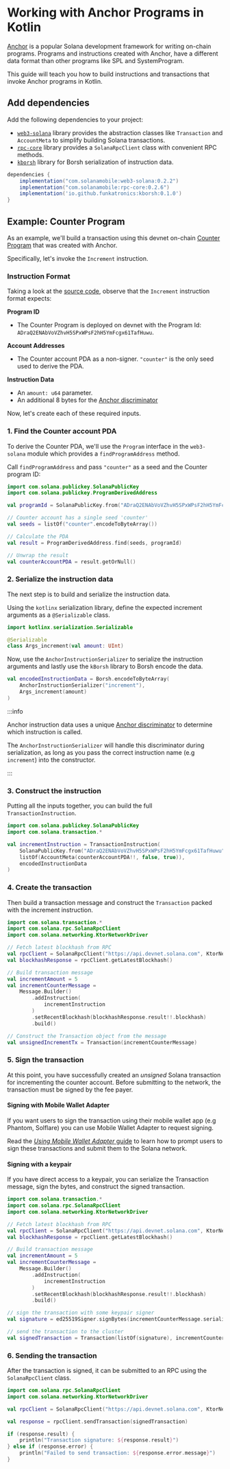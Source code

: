 # Working with Anchor Programs in Kotlin

[Anchor](https://www.anchor-lang.com/) is a popular Solana development framework for writing on-chain programs. Programs and instructions created with Anchor, have a different data format than other programs like SPL and SystemProgram.

This guide will teach you how to build instructions and transactions that invoke Anchor programs in Kotlin.

## Add dependencies

Add the following dependencies to your project:

- [`web3-solana`](https://github.com/solana-mobile/web3-core) library provides the abstraction classes like `Transaction` and `AccountMeta` to simplify building Solana transactions.
- [`rpc-core`](https://github.com/solana-mobile/rpc-core) library provides a `SolanaRpcClient` class with convenient RPC methods.
- [`kborsh`](https://github.com/Funkatronics/kBorsh/tree/main) library for Borsh serialization of instruction data.

<Tabs>
<TabItem value="build.gradle.kts" label="build.gradle.kts">

```groovy
dependencies {
    implementation("com.solanamobile:web3-solana:0.2.2")
    implementation("com.solanamobile:rpc-core:0.2.6")
    implementation('io.github.funkatronics:kborsh:0.1.0')
}
```

</TabItem>
</Tabs>

## Example: Counter Program

As an example, we'll build a transaction using this devnet on-chain [Counter Program](https://github.com/solana-mobile/tutorial-apps/blob/main/AnchorCounterDapp/counter-program/programs/counter-program/src/lib.rs) that was created with Anchor.

Specifically, let's invoke the `Increment` instruction.

### Instruction Format

Taking a look at the [source code](https://github.com/solana-mobile/tutorial-apps/blob/main/AnchorCounterDapp/counter-program/programs/counter-program/src/lib.rs#L43), observe that the `Increment` instruction format expects:

**Program ID**

- The Counter Program is deployed on devnet with the Program Id: `ADraQ2ENAbVoVZhvH5SPxWPsF2hH5YmFcgx61TafHuwu`.

**Account Addresses**

- The Counter account PDA as a non-signer. `"counter"` is the only seed used to derive the PDA.

**Instruction Data**

- An `amount: u64` parameter.
- An additional 8 bytes for the [Anchor discriminator](https://book.anchor-lang.com/anchor_bts/discriminator.html)

Now, let's create each of these required inputs.

### 1. Find the Counter account PDA

To derive the Counter PDA, we'll use the `Program` interface in the `web3-solana` module which provides a `findProgramAddress` method.

Call `findProgramAddress` and pass `"counter"` as a seed and the Counter program ID:

```kotlin
import com.solana.publickey.SolanaPublicKey
import com.solana.publickey.ProgramDerivedAddress

val programId = SolanaPublicKey.from("ADraQ2ENAbVoVZhvH5SPxWPsF2hH5YmFcgx61TafHuwu")

// Counter account has a single seed 'counter'
val seeds = listOf("counter".encodeToByteArray())

// Calculate the PDA
val result = ProgramDerivedAddress.find(seeds, programId)

// Unwrap the result
val counterAccountPDA = result.getOrNull()
```

### 2. Serialize the instruction data

The next step is to build and serialize the instruction data.

Using the `kotlinx` serialization library, define the expected increment arguments as a `@Serializable` class.

```kotlin
import kotlinx.serialization.Serializable

@Serializable
class Args_increment(val amount: UInt)
```

Now, use the `AnchorInstructionSerializer` to serialize the instruction arguments and lastly use the `kBorsh` library to Borsh encode the data.

```kotlin
val encodedInstructionData = Borsh.encodeToByteArray(
    AnchorInstructionSerializer("increment"),
    Args_increment(amount)
)
```

:::info

Anchor instruction data uses a unique [Anchor discriminator](https://book.anchor-lang.com/anchor_bts/discriminator.html) to determine which instruction is called.

The `AnchorInstructionSerializer` will handle this discriminator during serialization, as long as you pass the correct instruction name (e.g `increment`) into the constructor.

:::

### 3. Construct the instruction

Putting all the inputs together, you can build the full `TransactionInstruction`.

```kotlin
import com.solana.publickey.SolanaPublicKey
import com.solana.transaction.*

val incrementInstruction = TransactionInstruction(
    SolanaPublicKey.from("ADraQ2ENAbVoVZhvH5SPxWPsF2hH5YmFcgx61TafHuwu"),
    listOf(AccountMeta(counterAccountPDA!!, false, true)),
    encodedInstructionData
)
```

### 4. Create the transaction

Then build a transaction message and construct the `Transaction` packed with the increment instruction.

```kotlin
import com.solana.transaction.*
import com.solana.rpc.SolanaRpcClient
import com.solana.networking.KtorNetworkDriver

// Fetch latest blockhash from RPC
val rpcClient = SolanaRpcClient("https://api.devnet.solana.com", KtorNetworkDriver())
val blockhashResponse = rpcClient.getLatestBlockhash()

// Build transaction message
val incrementAmount = 5
val incrementCounterMessage =
    Message.Builder()
        .addInstruction(
            incrementInstruction
        )
        .setRecentBlockhash(blockhashResponse.result!!.blockhash)
        .build()

// Construct the Transaction object from the message
val unsignedIncrementTx = Transaction(incrementCounterMessage)
```

### 5. Sign the transaction

At this point, you have successfully created an _unsigned_ Solana transaction for incrementing the counter account. Before submitting to the network, the transaction must be signed by the fee payer.

#### Signing with Mobile Wallet Adapter

If you want users to sign the transaction using their mobile wallet app (e.g Phantom, Solflare) you can use Mobile Wallet Adapter to request signing.

Read the [_Using Mobile Wallet Adapter_ guide](/android-native/using_mobile_wallet_adapter#signing-and-sending-transactions) to learn how to prompt users to sign these transactions and submit them to the Solana network.

#### Signing with a keypair

If you have direct access to a keypair, you can serialize the Transaction message, sign the bytes, and construct the signed transaction.

```kotlin
import com.solana.transaction.*
import com.solana.rpc.SolanaRpcClient
import com.solana.networking.KtorNetworkDriver

// Fetch latest blockhash from RPC
val rpcClient = SolanaRpcClient("https://api.devnet.solana.com", KtorNetworkDriver())
val blockhashResponse = rpcClient.getLatestBlockhash()

// Build transaction message
val incrementAmount = 5
val incrementCounterMessage =
    Message.Builder()
        .addInstruction(
            incrementInstruction
        )
        .setRecentBlockhash(blockhashResponse.result!!.blockhash)
        .build()

// sign the transaction with some keypair signer
val signature = ed25519Signer.signBytes(incrementCounterMessage.serialize())

// send the transaction to the cluster
val signedTransaction = Transaction(listOf(signature), incrementCounterMessage)

```

### 6. Sending the transaction

After the transaction is signed, it can be submitted to an RPC using the `SolanaRpcClient` class.

```kotlin
import com.solana.rpc.SolanaRpcClient
import com.solana.networking.KtorNetworkDriver

val rpcClient = SolanaRpcClient("https://api.devnet.solana.com", KtorNetworkDriver())

val response = rpcClient.sendTransaction(signedTransaction)

if (response.result) {
    println("Transaction signature: ${response.result}")
} else if (response.error) {
    println("Failed to send transaction: ${response.error.message}")
}
```
